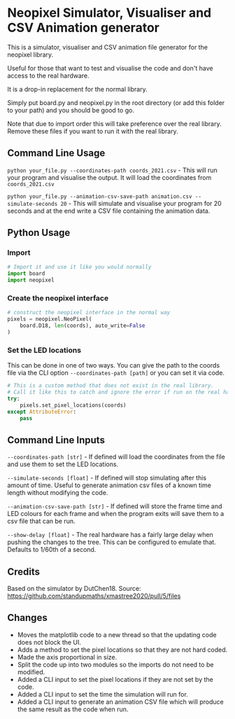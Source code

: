 # Neopixel Simulator, Visualiser and CSV Animation generator

This is a simulator, visualiser and CSV animation file generator for the neopixel library.

Useful for those that want to test and visualise the code and don't have access to the real hardware.

It is a drop-in replacement for the normal library.

Simply put board.py and neopixel.py in the root directory (or add this folder to your path) and you should be good to go.

Note that due to import order this will take preference over the real library. Remove these files if you want to run it with the real library.

## Command Line Usage

`python your_file.py --coordinates-path coords_2021.csv` - This will run your program and visualise the output. It will load the coordinates from `coords_2021.csv`

`python your_file.py --animation-csv-save-path animation.csv --simulate-seconds 20` - This will simulate and visualise your program for 20 seconds and at the end write a CSV file containing the animation data.

## Python Usage

### Import
```py
# Import it and use it like you would normally
import board
import neopixel
```

### Create the neopixel interface
```py
# construct the neopixel interface in the normal way
pixels = neopixel.NeoPixel(
    board.D18, len(coords), auto_write=False
)
```

### Set the LED locations
This can be done in one of two ways. You can give the path to the coords file via the CLI option `--coordinates-path [path]` or you can set it via code.

```py
# This is a custom method that does not exist in the real library.
# Call it like this to catch and ignore the error if run on the real hardware.
try:
    pixels.set_pixel_locations(coords)
except AttributeError:
    pass
```

## Command Line Inputs
`--coordinates-path [str]` - If defined will load the coordinates from the file and use them to set the LED locations.

`--simulate-seconds [float]` - If defined will stop simulating after this amount of time. Useful to generate animation csv files of a known time length without modifying the code. 

`--animation-csv-save-path [str]` - If defined will store the frame time and LED colours for each frame and when the program exits will save them to a csv file that can be run.

`--show-delay [float]` - The real hardware has a fairly large delay when pushing the changes to the tree. This can be configured to emulate that. Defaults to 1/60th of a second.


## Credits

Based on the simulator by DutChen18. Source: https://github.com/standupmaths/xmastree2020/pull/5/files

## Changes
- Moves the matplotlib code to a new thread so that the updating code does not block the UI.
- Adds a method to set the pixel locations so that they are not hard coded.
- Made the axis proportional in size.
- Split the code up into two modules so the imports do not need to be modified.
- Added a CLI input to set the pixel locations if they are not set by the code.
- Added a CLI input to set the time the simulation will run for.
- Added a CLI input to generate an animation CSV file which will produce the same result as the code when run.